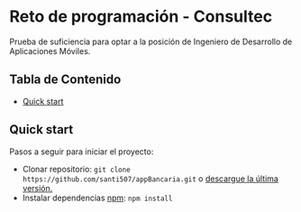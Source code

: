 
# Reto de programación - Consultec
Prueba de suficiencia para optar a la posición de Ingeniero de Desarrollo de Aplicaciones Móviles. 

## Tabla de Contenido
- [Quick start](#quick-start)

## Quick start

Pasos a seguir para iniciar el proyecto:

- Clonar repositorio: `git clone https://github.com/santi507/appBancaria.git` o [descargue la última versión.](https://github.com/santi507/appBancaria.zip)
- Instalar dependencias [npm](https://www.npmjs.com/): `npm install`
